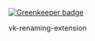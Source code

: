 
[![Greenkeeper badge](https://badges.greenkeeper.io/geexup/vk-renaming-extension.svg)](https://greenkeeper.io/)

vk-renaming-extension
